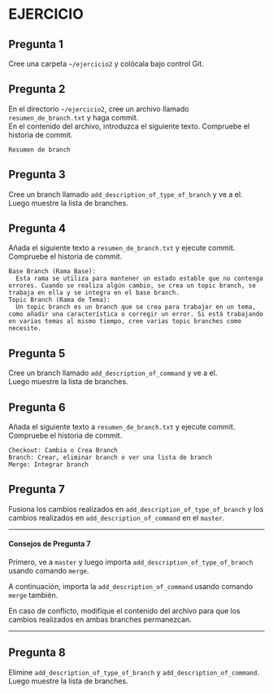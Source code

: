 # EJERCICIO

## Pregunta 1

Cree una carpeta `~/ejercicio2` y colócala bajo control Git.

## Pregunta 2

En el directorio `~/ejercicio2`, cree un archivo llamado `resumen_de_branch.txt` y haga commit.<br>
En el contenido del archivo, introduzca el siguiente texto.
Compruebe el historia de commit.
```
Resumen de branch
```

## Pregunta 3

Cree un branch llamado `add_description_of_type_of_branch` y ve a el.<br>
Luego muestre la lista de branches.

## Pregunta 4

Añada el siguiente texto a `resumen_de_branch.txt` y ejecute commit.
Compruebe el historia de commit.
```
Base Branch (Rama Base):
  Esta rama se utiliza para mantener un estado estable que no contenga errores. Cuando se realiza algún cambio, se crea un topic branch, se trabaja en ella y se integra en el base branch.
Topic Branch (Rama de Tema):
  Un topic branch es un branch que se crea para trabajar en un tema, como añadir una característica o corregir un error. Si está trabajando en varias temas al mismo tiempo, cree varias topic branches como necesite.
```

## Pregunta 5

Cree un branch llamado `add_description_of_command` y ve a el.<br>
Luego muestre la lista de branches.

## Pregunta 6

Añada el siguiente texto a `resumen_de_branch.txt` y ejecute commit.
Compruebe el historia de commit.

```
Checkout: Cambia o Crea Branch
Branch: Crear, eliminar branch o ver una lista de branch
Merge: Integrar branch
```

## Pregunta 7

Fusiona los cambios realizados en `add_description_of_type_of_branch` y los cambios realizados en `add_description_of_command` en el `master`.

___
#### Consejos de Pregunta 7
Primero, ve a `master` y luego importa `add_description_of_type_of_branch` usando comando `merge`.

A continuación, importa la `add_description_of_command` usando comando `merge` también.

En caso de conflicto, modifique el contenido del archivo para que los cambios realizados en ambas branches permanezcan.
___

## Pregunta 8

Elimine `add_description_of_type_of_branch` y `add_description_of_command`.<br>
Luego muestre la lista de branches.

